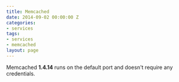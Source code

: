 ```yaml
---
title: Memcached
date: 2014-09-02 00:00:00 Z
categories:
- services
tags:
- services
- memcached
layout: page
---
```


Memcached **1.4.14** runs on the default port and doesn't require any credentials.

